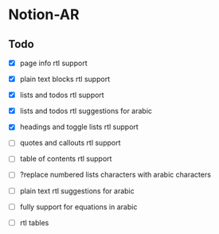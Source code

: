 # Notion-AR

## Todo

- [x] page info rtl support

- [x] plain text blocks rtl support

- [x] lists and todos rtl support

- [x] lists and todos rtl suggestions for arabic

- [x] headings and toggle lists rtl support

- [ ] quotes and callouts rtl support

- [ ] table of contents rtl support

- [ ] ?replace numbered lists characters with arabic characters

- [ ] plain text rtl suggestions for arabic

- [ ] fully support for equations in arabic

- [ ] rtl tables
